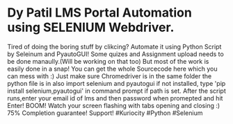 # Dy Patil LMS Portal Automation using SELENIUM Webdriver.

Tired of doing the boring stuff by clikcing?
Automate it using Python Script by Seleinum and PyautoGUI!
Some quizes and Assignment upload needs to be done manaully.(Will be working on that too)
But most of the work is easily done in a snap!
You can get the whole Sourcecode here which you can mess with :)
Just make sure Chromedriver is in the same folder the python file is in
also import selenium and pyautogui if not installed, type 'pip install selenium,pyautogui' in command prompt if path is set.
After the script runs,enter your email id of lms and then password when promepted and hit Enter!
BOOM!
Watch your screen flashing with tabs opening and closing :)
75% Completion guarantee!
Support!
#Kuriocity #Python #Selenium
